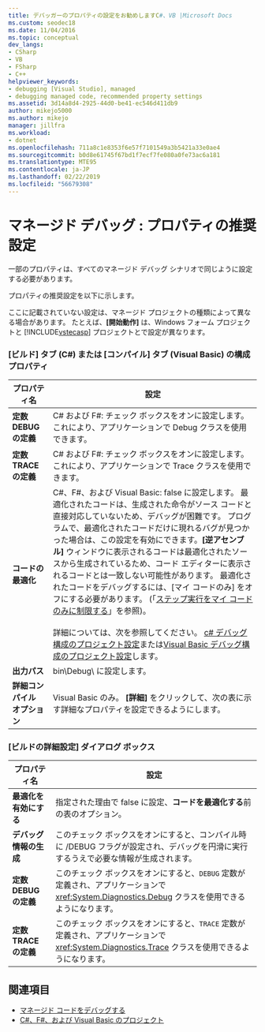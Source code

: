 ```yaml
---
title: デバッガーのプロパティの設定をお勧めしますC#、VB |Microsoft Docs
ms.custom: seodec18
ms.date: 11/04/2016
ms.topic: conceptual
dev_langs:
- CSharp
- VB
- FSharp
- C++
helpviewer_keywords:
- debugging [Visual Studio], managed
- debugging managed code, recommended property settings
ms.assetid: 3d14a8d4-2925-44d0-be41-ec546d411db9
author: mikejo5000
ms.author: mikejo
manager: jillfra
ms.workload:
- dotnet
ms.openlocfilehash: 711a8c1e8353f6e57f7101549a3b5421a33e0ae4
ms.sourcegitcommit: b0d8e61745f67bd1f7ecf7fe080a0fe73ac6a181
ms.translationtype: MTE95
ms.contentlocale: ja-JP
ms.lasthandoff: 02/22/2019
ms.locfileid: "56679308"
---
```

# <a name="managed-debugging-recommended-property-settings"></a>マネージド デバッグ : プロパティの推奨設定
一部のプロパティは、すべてのマネージド デバッグ シナリオで同じように設定する必要があります。

 プロパティの推奨設定を以下に示します。

 ここに記載されていない設定は、マネージド プロジェクトの種類によって異なる場合があります。 たとえば、**[開始動作]** は、Windows フォーム プロジェクトと [!INCLUDE[vstecasp](../code-quality/includes/vstecasp_md.md)] プロジェクトとで設定が異なります。

### <a name="configuration-properties-on-the-build-c-or-compile-visual-basic-tab"></a>[ビルド] タブ (C#) または [コンパイル] タブ (Visual Basic) の構成プロパティ

|**プロパティ名**|**設定**|
|-----------------------|-----------------|
|**定数 DEBUG の定義**|C# および F#: チェック ボックスをオンに設定します。 これにより、アプリケーションで Debug クラスを使用できます。|
|**定数 TRACE の定義**|C# および F#: チェック ボックスをオンに設定します。 これにより、アプリケーションで Trace クラスを使用できます。|
|**コードの最適化**|C#、F#、および Visual Basic: false に設定します。 最適化されたコードは、生成された命令がソース コードと直接対応していないため、デバッグが困難です。 プログラムで、最適化されたコードだけに現れるバグが見つかった場合は、この設定を有効にできます。**[逆アセンブル]** ウィンドウに表示されるコードは最適化されたソースから生成されているため、コード エディターに表示されるコードとは一致しない可能性があります。 最適化されたコードをデバッグするには、[マイ コードのみ] をオフにする必要があります。 (「[ステップ実行をマイ コードのみに制限する](../debugger/navigating-through-code-with-the-debugger.md#BKMK_Restrict_stepping_to_Just_My_Code)」を参照)。<br /><br /> 詳細については、次を参照してください。 [c# デバッグ構成のプロジェクト設定](../debugger/project-settings-for-csharp-debug-configurations.md)または[Visual Basic デバッグ構成のプロジェクト設定](../debugger/project-settings-for-a-visual-basic-debug-configuration.md)します。|
|**出力パス**|bin\Debug\\ に設定します。|
|**詳細コンパイル オプション**|Visual Basic のみ。 **[詳細]** をクリックして、次の表に示す詳細なプロパティを設定できるようにします。|

### <a name="advanced-compiler-settings-dialog-box"></a>[ビルドの詳細設定] ダイアログ ボックス

|**プロパティ名**|**設定**|
|-----------------------|-----------------|
|**最適化を有効にする**|指定された理由で false に設定、**コードを最適化する**前の表のオプション。|
|**デバッグ情報の生成**|このチェック ボックスをオンにすると、コンパイル時に /DEBUG フラグが設定され、デバッグを円滑に実行するうえで必要な情報が生成されます。|
|**定数 DEBUG の定義**|このチェック ボックスをオンにすると、`DEBUG` 定数が定義され、アプリケーションで <xref:System.Diagnostics.Debug> クラスを使用できるようになります。|
|**定数 TRACE の定義**|このチェック ボックスをオンにすると、`TRACE` 定数が定義され、アプリケーションで <xref:System.Diagnostics.Trace> クラスを使用できるようになります。|

## <a name="see-also"></a>関連項目
- [マネージド コードをデバッグする](../debugger/debugging-managed-code.md)
- [C#、F#、および Visual Basic のプロジェクト](../debugger/debugging-preparation-csharp-f-hash-and-visual-basic-project-types.md)